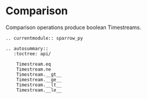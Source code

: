 # Comparison

Comparison operations produce boolean Timestreams.

```{eval-rst}
.. currentmodule:: sparrow_py

.. autosummary::
   :toctree: api/

    Timestream.eq
    Timestream.ne
    Timestream.__gt__
    Timestream.__ge__
    Timestream.__lt__
    Timestream.__le__
```